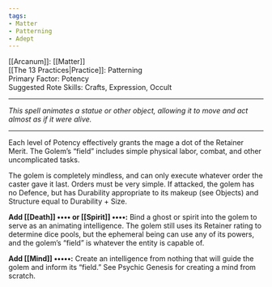 ```yaml
---
tags:
- Matter
- Patterning
- Adept
---
```


[[Arcanum]]: [[Matter]]\
[[The 13 Practices|Practice]]: Patterning\
Primary Factor: Potency\
Suggested Rote Skills: Crafts, Expression, Occult

---

_This spell animates a statue or other object, allowing it to move and act almost as if it were alive._

---

Each level of Potency effectively grants the mage a dot of the Retainer Merit. The Golem’s “field” includes simple physical labor, combat, and other uncomplicated tasks.

The golem is completely mindless, and can only execute whatever order the caster gave it last. Orders must be very simple. If attacked, the golem has no Defence, but has Durability appropriate to its makeup (see Objects) and Structure equal to Durability + Size.

**Add [[Death]] •••• or [[Spirit]] ••••:** Bind a ghost or spirit into the golem to serve as an animating intelligence. The golem still uses its Retainer rating to determine dice pools, but the ephemeral being can use any of its powers, and the golem’s “field” is whatever the entity is capable of.

**Add [[Mind]] •••••:** Create an intelligence from nothing that will guide the golem and inform its “field.” See Psychic Genesis for creating a mind from scratch.